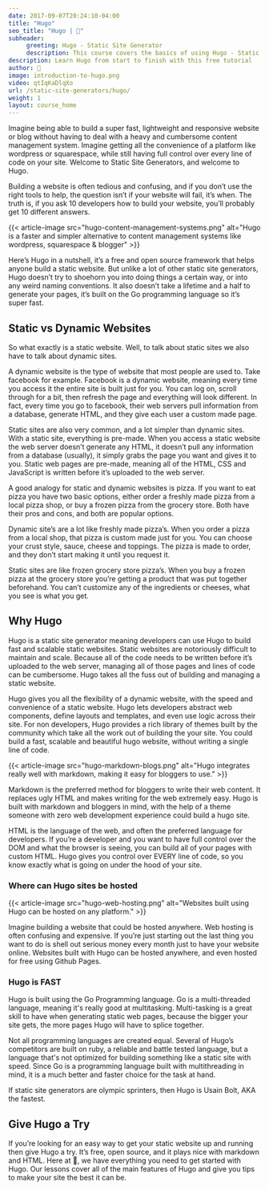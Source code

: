 ```yaml
---
date: 2017-09-07T20:24:10-04:00
title: "Hugo"
seo_title: "Hugo | 🦒"
subheader:
     greeting: Hugo - Static Site Generator
     description: This course covers the basics of using Hugo - Static Site Generator. Work your way through the articles and we'll teach you everything you need to know to create a professional and scalable website or blog!
description: Learn Hugo from start to finish with this free tutorial
author: 🦒
image: introduction-to-hugo.png
video: qtIqKaDlqXo
url: /static-site-generators/hugo/
weight: 1
layout: course_home
---
```


Imagine being able to build a super fast, lightweight and responsive website or blog without having to deal with a heavy and cumbersome content management system. Imagine getting all the convenience of a platform like wordpress or squarespace, while still having full control over every line of code on your site. Welcome to Static Site Generators, and welcome to Hugo.

Building a website is often tedious and confusing, and if you don’t use the right tools to help, the question isn’t if your website will fail, it’s when. The truth is, if you ask 10 developers how to build your website, you’ll probably get 10 different answers.

{{< article-image src="hugo-content-management-systems.png" alt="Hugo is a faster and simpler alternative to content management systems like wordpress, squarespace & blogger" >}}

Here’s Hugo in a nutshell, it’s a free and open source framework that helps anyone build a static website. But unlike a lot of other static site generators, Hugo doesn’t try to shoehorn you into doing things a certain way, or into any weird naming conventions. It also doesn’t take a lifetime and a half to generate your pages, it’s built on the Go programming language so it’s super fast.

## Static vs Dynamic Websites

So what exactly is a static website. Well, to talk about static sites we also have to talk about dynamic sites.

A dynamic website is the type of website that most people are used to. Take facebook for example. Facebook is a dynamic website, meaning every time you access it the entire site is built just for you. You can log on, scroll through for a bit, then refresh the page and everything will look different. In fact, every time you go to facebook, their web servers pull information from a database, generate HTML, and they give each user a custom made page.

Static sites are also very common, and a lot simpler than dynamic sites. With a static site, everything is pre-made. When you access a static website the web server doesn’t generate any HTML, it doesn’t pull any information from a database (usually), it simply grabs the page you want and gives it to you. Static web pages are pre-made, meaning all of the HTML, CSS and JavaScript is written before it’s uploaded to the web server.

A good analogy for static and dynamic websites is pizza. If you want to eat pizza you have two basic options, either order a freshly made pizza from a local pizza shop, or buy a frozen pizza from the grocery store. Both have their pros and cons, and both are popular options.

Dynamic site’s are a lot like freshly made pizza’s. When you order a pizza from a local shop, that pizza is custom made just for you. You can choose your crust style, sauce, cheese and toppings. The pizza is made to order, and they don’t start making it until you request it.

Static sites are like frozen grocery store pizza’s. When you buy a frozen pizza at the grocery store you’re getting a product that was put together beforehand. You can’t customize any of the ingredients or cheeses, what you see is what you get.

## Why Hugo

Hugo is a static site generator meaning developers can use Hugo to build fast and scalable static websites. Static websites are notoriously difficult to maintain and scale. Because all of the code needs to be written before it’s uploaded to the web server, managing all of those pages and lines of code can be cumbersome. Hugo takes all the fuss out of building and managing a static website.

Hugo gives you all the flexibility of a dynamic website, with the speed and convenience of a static website. Hugo lets developers abstract web components, define layouts and templates, and even use logic across their site. For non developers, Hugo provides a rich library of themes built by the community which take all the work out of building the your site. You could build a fast, scalable and beautiful hugo website, without writing a single line of code.

{{< article-image src="hugo-markdown-blogs.png" alt="Hugo integrates really well with markdown, making it easy for bloggers to use." >}}

Markdown is the preferred method for bloggers to write their web content. It replaces ugly HTML and makes writing for the web extremely easy. Hugo is built with markdown and bloggers in mind, with the help of a theme someone with zero web development experience could build a hugo site.

HTML is the language of the web, and often the preferred language for developers. If you’re a developer and you want to have full control over the DOM and what the browser is seeing, you can build all of your pages with custom HTML. Hugo gives you control over EVERY line of code, so you know exactly what is going on under the hood of your site.

### Where can Hugo sites be hosted

{{< article-image src="hugo-web-hosting.png" alt="Websites built using Hugo can be hosted on any platform." >}}

Imagine building a website that could be hosted anywhere. Web hosting is often confusing and expensive. If you’re just starting out the last thing you want to do is shell out serious money every month just to have your website online. Websites built with Hugo can be hosted anywhere, and even hosted for free using Github Pages.

### Hugo is FAST

Hugo is built using the Go Programming language. Go is a multi-threaded language, meaning it's really good at multitasking. Multi-tasking is a great skill to have when generating static web pages, because the bigger your site gets, the more pages Hugo will have to splice together.

Not all programming languages are created equal. Several of Hugo’s competitors are built on ruby, a reliable and battle tested language, but a language that's not optimized for building something like a static site with speed. Since Go is a programming language built with multithreading in mind, it is a much better and faster choice for the task at hand.

If static site generators are olympic sprinters, then Hugo is Usain Bolt, AKA the fastest.

## Give Hugo a Try

If you’re looking for an easy way to get your static website up and running then give Hugo a try. It’s free, open source, and it plays nice with markdown and HTML. Here at 🦒, we have everything you need to get started with Hugo. Our lessons cover all of the main features of Hugo and give you tips to make your site the best it can be.